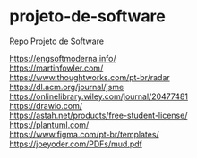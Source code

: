 # projeto-de-software
Repo Projeto de Software

https://engsoftmoderna.info/
<br>https://martinfowler.com/
<br>https://www.thoughtworks.com/pt-br/radar
<br>https://dl.acm.org/journal/jsme
<br>https://onlinelibrary.wiley.com/journal/20477481
<br>https://drawio.com/
<br>https://astah.net/products/free-student-license/
<br>https://plantuml.com/
<br>https://www.figma.com/pt-br/templates/
<br>https://joeyoder.com/PDFs/mud.pdf
